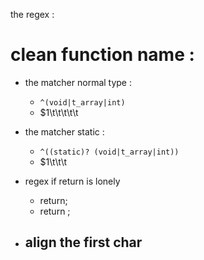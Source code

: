the regex :

# clean function name :
*   the matcher normal type :
    -   `^(void|t_array|int) `
    -   $1\t\t\t\t\t

*   the matcher static :
    -   `^((static)? (void|t_array|int)) `
    -   $1\t\t\t
    
*   regex if return is lonely
    - return;
    - return ;

*   align the first char 
    - 